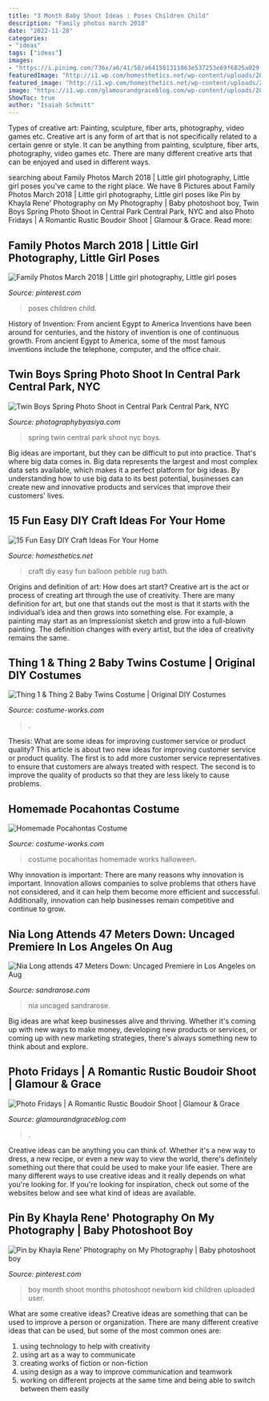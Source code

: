 ```yaml
---
title: "3 Month Baby Shoot Ideas : Poses Children Child"
description: "Family photos march 2018"
date: "2022-11-28"
categories:
- "ideas"
tags: ["ideas"]
images:
- "https://i.pinimg.com/736x/a6/41/58/a641581311063e537253e69f6825a029.jpg"
featuredImage: "http://i1.wp.com/homesthetics.net/wp-content/uploads/2014/12/DIY-Craft-Ideas-hometshetics-11.jpg?resize=620%2C1614"
featured_image: "http://i1.wp.com/homesthetics.net/wp-content/uploads/2014/12/DIY-Craft-Ideas-hometshetics-11.jpg?resize=620%2C1614"
image: "https://i1.wp.com/glamourandgraceblog.com/wp-content/uploads/2012/05/Archetype-Sutdio-Inc-Rustic-Boudoir-004.jpg?resize=680%2C1020"
ShowToc: true
author: "Isaiah Schmitt"
---
```



Types of creative art: Painting, sculpture, fiber arts, photography, video games etc.
Creative art is any form of art that is not specifically related to a certain genre or style. It can be anything from painting, sculpture, fiber arts, photography, video games etc. There are many different creative arts that can be enjoyed and used in different ways.

	

		
searching about Family Photos March 2018 | Little girl photography, Little girl poses you've came to the right place. We have 8 Pictures about Family Photos March 2018 | Little girl photography, Little girl poses like Pin by Khayla Rene&#039; Photography on My Photography | Baby photoshoot boy, Twin Boys Spring Photo Shoot in Central Park Central Park, NYC and also Photo Fridays | A Romantic Rustic Boudoir Shoot | Glamour &amp; Grace. Read more:
		
    
## Family Photos March 2018 | Little Girl Photography, Little Girl Poses

<img loading=lazy src="https://i.pinimg.com/736x/a6/41/58/a641581311063e537253e69f6825a029.jpg" onerror="this.onerror=null;this.src='https://tse1.mm.bing.net/th?id=OIP.tNTH_XTo4dQUmSu-ih4BzwAAAA&amp;pid=15.1';" alt="Family Photos March 2018 | Little girl photography, Little girl poses">

_Source: pinterest.com_

>poses children child. 

	

History of Invention: From ancient Egypt to America
Inventions have been around for centuries, and the history of invention is one of continuous growth. From ancient Egypt to America, some of the most famous inventions include the telephone, computer, and the office chair.

    
## Twin Boys Spring Photo Shoot In Central Park Central Park, NYC

<img loading=lazy src="http://photographybyasiya.com/blog/wp-content/uploads/2017/02/central-park-spring-twin-Photographer-004.jpg" onerror="this.onerror=null;this.src='https://tse1.mm.bing.net/th?id=OIP.lBS3BEsZsscph9JywxUw7gHaLI&amp;pid=15.1';" alt="Twin Boys Spring Photo Shoot in Central Park Central Park, NYC">

_Source: photographybyasiya.com_

>spring twin central park shoot nyc boys. 

	

Big ideas are important, but they can be difficult to put into practice. That's where big data comes in. Big data represents the largest and most complex data sets available, which makes it a perfect platform for big ideas. By understanding how to use big data to its best potential, businesses can create new and innovative products and services that improve their customers' lives.

    
## 15 Fun Easy DIY Craft Ideas For Your Home

<img loading=lazy src="http://i1.wp.com/homesthetics.net/wp-content/uploads/2014/12/DIY-Craft-Ideas-hometshetics-11.jpg?resize=620%2C1614" onerror="this.onerror=null;this.src='https://tse4.mm.bing.net/th?id=OIP.Exs2Pvz6O_KKmAI7AqN4FAHaTR&amp;pid=15.1';" alt="15 Fun Easy DIY Craft Ideas For Your Home">

_Source: homesthetics.net_

>craft diy easy fun balloon pebble rug bath. 

	

Origins and definition of art: How does art start?
Creative art is the act or process of creating art through the use of creativity. There are many definition for art, but one that stands out the most is that it starts with the individual’s idea and then grows into something else. For example, a painting may start as an Impressionist sketch and grow into a full-blown painting. The definition changes with every artist, but the idea of creativity remains the same.

    
## Thing 1 &amp; Thing 2 Baby Twins Costume | Original DIY Costumes

<img loading=lazy src="https://photos.costume-works.com/full/thing_1_n_thing_212.jpg" onerror="this.onerror=null;this.src='https://tse4.mm.bing.net/th?id=OIP.QfghECs8vztfsRD3GhNbCAHaJ3&amp;pid=15.1';" alt="Thing 1 &amp; Thing 2 Baby Twins Costume | Original DIY Costumes">

_Source: costume-works.com_

>. 

	

Thesis: What are some ideas for improving customer service or product quality?
This article is about two new ideas for improving customer service or product quality. The first is to add more customer service representatives to ensure that customers are always treated with respect. The second is to improve the quality of products so that they are less likely to cause problems.

    
## Homemade Pocahontas Costume

<img loading=lazy src="http://photos.costume-works.com/full/pocahontas3.jpg" onerror="this.onerror=null;this.src='https://tse2.mm.bing.net/th?id=OIP.EH113BgruNm0Xg1B_APTGwHaPz&amp;pid=15.1';" alt="Homemade Pocahontas Costume">

_Source: costume-works.com_

>costume pocahontas homemade works halloween. 

	

Why innovation is important:
There are many reasons why innovation is important. Innovation allows companies to solve problems that others have not considered, and it can help them become more efficient and successful. Additionally, innovation can help businesses remain competitive and continue to grow.

    
## Nia Long Attends 47 Meters Down: Uncaged Premiere In Los Angeles On Aug

<img loading=lazy src="http://sandrarose.com/wp-content/uploads/2019/08/Nia-Long-wenn36841768.jpg" onerror="this.onerror=null;this.src='https://tse1.mm.bing.net/th?id=OIP.ZNJcshDflezzHklVS4rMOAHaLJ&amp;pid=15.1';" alt="Nia Long attends 47 Meters Down: Uncaged Premiere in Los Angeles on Aug">

_Source: sandrarose.com_

>nia uncaged sandrarose. 

	

Big ideas are what keep businesses alive and thriving. Whether it's coming up with new ways to make money, developing new products or services, or coming up with new marketing strategies, there's always something new to think about and explore.

    
## Photo Fridays | A Romantic Rustic Boudoir Shoot | Glamour &amp; Grace

<img loading=lazy src="https://i1.wp.com/glamourandgraceblog.com/wp-content/uploads/2012/05/Archetype-Sutdio-Inc-Rustic-Boudoir-004.jpg?resize=680%2C1020" onerror="this.onerror=null;this.src='https://tse1.mm.bing.net/th?id=OIP.ekROVBJNhz-sfIktQ3KwngHaLH&amp;pid=15.1';" alt="Photo Fridays | A Romantic Rustic Boudoir Shoot | Glamour &amp; Grace">

_Source: glamourandgraceblog.com_

>. 

	

Creative ideas can be anything you can think of. Whether it's a new way to dress, a new recipe, or even a new way to view the world, there's definitely something out there that could be used to make your life easier. There are many different ways to use creative ideas and it really depends on what you're looking for. If you're looking for inspiration, check out some of the websites below and see what kind of ideas are available.

    
## Pin By Khayla Rene&#039; Photography On My Photography | Baby Photoshoot Boy

<img loading=lazy src="https://i.pinimg.com/736x/e6/8d/92/e68d92be9df83b5a4a7e702d3b07db1e--learn-photography-children-photography.jpg" onerror="this.onerror=null;this.src='https://tse1.mm.bing.net/th?id=OIP.xux7-kZsrM9KhjqQ7cCZBgHaKX&amp;pid=15.1';" alt="Pin by Khayla Rene&#039; Photography on My Photography | Baby photoshoot boy">

_Source: pinterest.com_

>boy month shoot months photoshoot newborn kid children uploaded user. 

	

What are some creative ideas?
Creative ideas are something that can be used to improve a person or organization. There are many different creative ideas that can be used, but some of the most common ones are: 
1. using technology to help with creativity 
2. using art as a way to communicate 
3. creating works of fiction or non-fiction 
4. using design as a way to improve communication and teamwork 
5. working on different projects at the same time and being able to switch between them easily 

